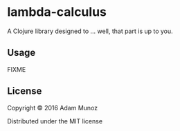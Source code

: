 # lambda-calculus

A Clojure library designed to ... well, that part is up to you.

## Usage

FIXME

## License

Copyright © 2016 Adam Munoz

Distributed under the MIT license
